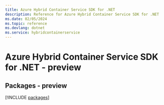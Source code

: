 ```yaml
---
title: Azure Hybrid Container Service SDK for .NET
description: Reference for Azure Hybrid Container Service SDK for .NET
ms.date: 02/05/2024
ms.topic: reference
ms.devlang: dotnet
ms.service: hybridcontainerservice
---
```

# Azure Hybrid Container Service SDK for .NET - preview
## Packages - preview
[!INCLUDE [packages](hybrid-container-service-index.md)]